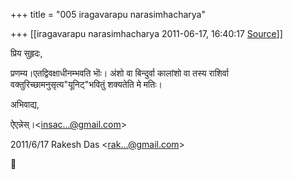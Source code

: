 +++
title = "005 iragavarapu narasimhacharya"

+++
[[iragavarapu narasimhacharya	2011-06-17, 16:40:17 [Source](https://groups.google.com/g/bvparishat/c/XWXjobVnmP4)]]



प्रिय सुहृदः,

प्रणम्य।एतद्विवक्षाधीनम्भवति भॊः। अंशो वा बिन्दुर्वा कालांशो वा तस्य राशिर्वा वक्तुरिच्छामनुसृत्य"यूनिट्"भवितुं शक्यतेति मे मतिः।

अभिवाद्य,

ऐएन्नेस्।\<[insac...@gmail.com]()\>  
  

2011/6/17 Rakesh Das \<[rak...@gmail.com]()\>



